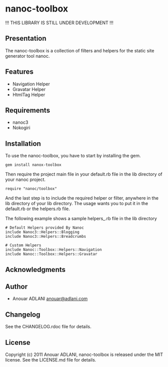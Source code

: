 # nanoc-toolbox

!!! THIS LIBRARY IS STILL UNDER DEVELOPMENT !!!

## Presentation

The nanoc-toolbox is a collection of filters and helpers for the static site generator tool nanoc.

## Features

* Navigation Helper
* Gravatar Helper
* HtmlTag Helper

## Requirements

* nanoc3
* Nokogiri

## Installation

To use the nanoc-toolbox, you have to start by installing the gem.

    gem install nanox-toolbox

Then require the project main file in your default.rb file in the lib directory of your nanoc project.

    require "nanoc/toolbox"

And the last step is to include the required helper or filter, anywhere in the lib directory of your lib directory.
The usage wants you to put it in the default.rb or the helpers.rb file. 

The following example shows a sample helpers_.rb file in the lib directory

    # Default Helpers provided By Nanoc
    include Nanoc3::Helpers::Blogging
    include Nanoc3::Helpers::Breadcrumbs

    # Custom Helpers
    include Nanoc::Toolbox::Helpers::Navigation
    include Nanoc::Toolbox::Helpers::Gravatar

## Acknowledgments



## Author

* Anouar ADLANI <anouar@adlani.com>

## Changelog

See the CHANGELOG.rdoc file for details.


## License

Copyright (c) 2011 Anouar ADLANI, nanoc-toolbox is released under the MIT license.
See the LICENSE.md file for details.
